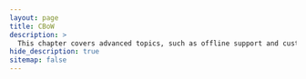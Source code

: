 ```yaml
---
layout: page
title: CBoW 
description: >
  This chapter covers advanced topics, such as offline support and custom JS builds. Codings skills are recommended.
hide_description: true
sitemap: false
---
```


<script src="https://gist.github.com/shiney5213/7db762cd5587e7b6aa7bcd00089526ea.js"></script>